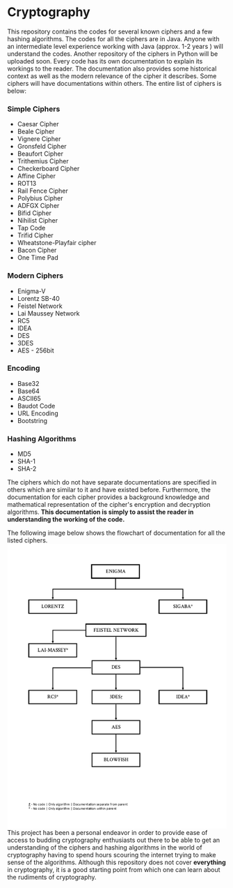 # Cryptography

This repository contains the codes for several known ciphers and a few hashing algorithms. The codes for all the ciphers are in Java. Anyone with an intermediate level experience working with Java (approx. 1-2 years ) will understand the codes. Another repository of the ciphers in Python will be uploaded soon. Every code has its own documentation to explain its workings to the reader. The documentation also provides some historical context as well as the modern relevance of the cipher it describes. Some ciphers will have documentations within others. The entire list of ciphers is below:

### Simple Ciphers  
   * Caesar Cipher   
   * Beale Cipher  
   * Vignere Cipher  
   * Gronsfeld Cipher  
   * Beaufort Cipher  
   * Trithemius Cipher  
   * Checkerboard Cipher  
   * Affine Cipher  
   * ROT13  
   * Rail Fence Cipher  
   * Polybius Cipher
   * ADFGX Cipher
   * Bifid Cipher
   * Nihilist Cipher
   * Tap Code  
   * Trifid Cipher  
   * Wheatstone-Playfair cipher
   * Bacon Cipher  
   * One Time Pad

### Modern Ciphers
   * Enigma-V  
   * Lorentz SB-40
   * Feistel Network
   * Lai Maussey Network
   * RC5
   * IDEA
   * DES
   * 3DES  
   * AES - 256bit    

### Encoding
   * Base32
   * Base64
   * ASCII65
   * Baudot Code
   * URL Encoding
   * Bootstring       

### Hashing Algorithms
   * MD5
   * SHA-1
   * SHA-2

 The ciphers which do not have separate documentations are specified in others which are similar to it and have existed before. 
 Furthermore, the documentation for each cipher provides a background knowledge and mathematical
 representation of the cipher's encryption and decryption algorithms. **This documentation is simply
 to  assist the reader in understanding the working of the code.**  

The following image below shows the flowchart of documentation for all the listed ciphers.  
<img src="https://github.com/LordVader31/Cryptography/blob/README_edits/MODERN%20CIPHERS%20FLOWCHART%20--%20F.png"
     alt="Modern Ciphers Flowchart"
     style="float: left; margin-right: 5px;" />

This project has been a personal endeavor in order to provide ease of access to budding cryptography
enthusiasts out there to be able to get an understanding of the ciphers and hashing algorithms in the world of cryptography having to spend hours scouring the internet trying to make sense of the algorithms. Although this repository does not cover **everything** in cryptography, it is a good starting point from which one can learn about the rudiments of cryptography. 
